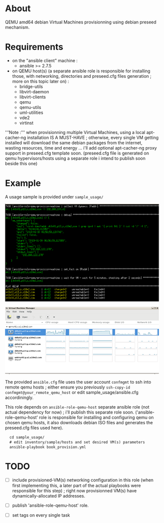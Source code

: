 
# About #

QEMU amd64 debian Virtual Machines provisionning using debian preseed mechanism.


# Requirements #

- on the "ansible client" machine :
  - ansible >= 2.7.5
- on QEMU host(s) (a separate ansible role is responsible for installing those, with networking, directories and preseed.cfg files generation ; more on this topic later on) :
  - bridge-utils
  - libvirt-daemon
  - libvirt-clients
  - qemu
  - qemu-utils
  - uml-utilities
  - vde2
  - virtinst

'''Note :''' when provisionning multiple Virtual Machines, using a local apt-cacher-ng installation IS A MUST-HAVE ; otherwise, every single VM getting installed will download the same debian packages from the internet, wasting resources, time and energy ... i'll add optional apt-cacher-ng proxy support in preseed.cfg template soon.
(preseed.cfg file is generated on qemu hypervisors/hosts using a separate role i intend to publish soon beside this one)


# Example #

A usage sample is provided under ```sample_usage/```

![sample playbook execution complete](sample-complete.png?raw=true)

![sample playbook virt-manager](sample-virt-manager.png?raw=true)

The provided ```ansible.cfg``` file uses the user account ```confmgmt``` to ssh into remote qemu hosts ; either ensure you previously ```ssh-copy-id confmgmt@your_remote_qemu_host``` or edit sample_usage/ansible.cfg accordiningly.

This role depends on ```ansible-role-qemu-host``` separate ansible role (not actual dependency for now) ; i'll publish this separate role soon.
('ansible-role-qemu-host' role is responsible for installing and configuring qemu on chosen qemu hosts, it also downloads debian ISO files and generates the preseed.cfg files used here).

```
  cd sample_usage/
  # edit inventory/sample/hosts and set desired VM(s) parameters
  ansible-playbook book_provision.yml
```

# TODO #

- [ ] include provisioned-VM(s) networking configuration in this role (when first implementing this, a later part of the actual playbooks were responsible for this step) ; right now provisionned VM(s) have dynamically-allocated IP addresses.
- [ ] publish 'ansible-role-qemu-host' role.
- [ ] set tags on every single task

